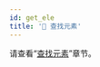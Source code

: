 ```yaml
---
id: get_ele
title: '🚤 查找元素'
---
```


请查看“[查找元素](https://g1879.gitee.io/drissionpagedocs/get_elements/get_ele_intro)”章节。